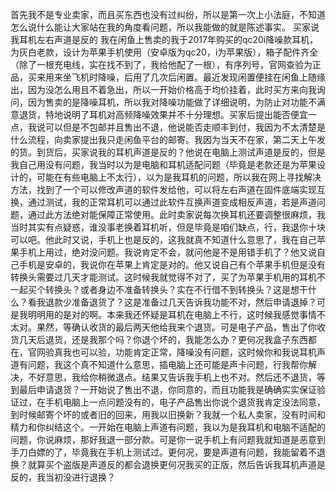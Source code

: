 首先我不是专业卖家，而且买东西也没有过纠纷，所以是第一次上小法庭，不知道怎么说什么能让大家站在我的角度看问题，所以我能做的就是陈述事实。
买家说我耳机左右声道是反的
我在闲鱼上售卖的我于2017年购买的qc20i降噪款耳机，为灰白老款，设计为苹果手机使用（安卓版为qc20，i为苹果版），箱子配件齐全（除了一根充电线，实在找不到了，我给他配了一根），有序列号，官网查验为正品，买来用来坐飞机时降噪，后用了几次后闲置。最近发现闲置便挂在闲鱼上随缘出，因为没怎么用且不着急出，所以一开始价格高于均价挂着，此时买方来向我询问，因为售卖的是降噪耳机，所以我对降噪功能做了详细说明，为防止对功能不满意退货，特地说明了耳机对高频降噪效果并不十分理想。买家后提出能否便宜一点，我说可以但是不包邮并且售出不退，他说能否走顺丰到付，我因为不太清楚是什么流程，向卖家提出我只走闲鱼平台的邮寄。我因为当天不在家，第二天上午发的货。到货后，买家说我的耳机声道是反的？他说在电脑上测试声道是反的，但是我自己用没有问题，我当时以为是电脑和耳机适配问题（毕竟是老款还是为苹果设计的，可能在有些电脑上不太行），以为是我耳机的问题，所以我在网上寻找解决方法，找到了一个可以修改声道的软件发给他，可以将左右声道在固件底端实现互换，通过测试，我的正常耳机可以通过此软件互换声道变成相反声道，若是声道问题，通过此方法绝对能保障正常使用。此时卖家说每次换耳机还要调整很麻烦，我当时其实有点疑惑，谁没事老换着耳机听，但是毕竟是咱们缺点，行，我退你十块可以吧。他此时又说，手机上也是反的，这我就真不知道什么意思了，我在自己苹果手机上用过，绝对没问题。我说肯定不会，就问他是不是用错手机了？他又说自己手机是安卓的，我说你在苹果上肯定是对的。他又说自己有个苹果手机但是没有转换头需要过几天才能测试。这时候我就觉得不对了，买了为苹果手机用的耳机不一起买个转换头？或者身边不准备转换头？实在不行借不到转换头？这是想干什么？看我退款少准备退货了？这是准备过几天告诉我功能不对，然后申请退掉？可是我明明用的是对的啊。本来我还怀疑是耳机在电脑上不行，这时候我感觉事情不太对。果然，等确认收货的最后两天他给我来个退货。可是电子产品，售出了你收货几天后退货，还是我那个吗？你退个坏的，我能怎么办？更何况我盒子东西都在，官网验真我也可以验，功能肯定正常，降噪没有问题，这时候你和我说耳机声道有问题，我这个真不知道什么意思，插电脑上还可能是声卡问题，行我帮你解决，不好意思，我给你稍微退点。结果又告诉我手机上也不对。然后还不退货，等到最后申请退货？一开始说了售出不退，你同意的，而且功能我是确确实实保证验证过，在手机电脑上一点问题没有的，电子产品售出你说个退货我肯定没法同意，到时候邮寄个坏的或者旧的回来，用我以旧换新？我就一个私人卖家，没有时间和精力和你纠结这个。一开始在电脑上声道有问题，我以为是我耳机和电脑不适配的问题，你说麻烦，那好我退一部分款。可是你一说手机上有问题我就知道是恶意到手刀白嫖的了，毕竟我在手机上测试过。更何况，要是声道有问题，我能留着不退换？就算买个盗版是声道反的都会退换更何况我买的正版，然后告诉我耳机声道是反的，我当初没进行退换？
